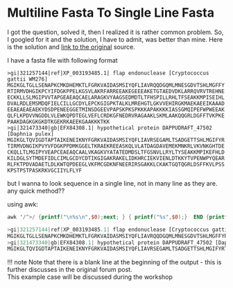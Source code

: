# Multiline Fasta To Single Line Fasta
I got the question, solved it, then I realized it is rather common problem. 
So, I googled for it and the solution, I have to admit, was better than mine. 
Here is the solution and [link to the original](https://www.biostars.org/p/9262/) source.

I have a fasta file with following format

``` fasta
>gi|321257144|ref|XP_003193485.1| flap endonuclease [Cryptococcus gattii WM276]
MGIKGLTGLLSENAPKCMKDHEMKTLFGRKVAIDASMSIYQFLIAVRQQDGQMLMNESGDVTSHLMGFFY
RTIRMVDHGIKPCYIFDGKPPELKGSVLAKRFARREEAKEGEEEAKETGTAEDVDKLARRQVRVTREHNE
ECKKLLSLMGIPVVTAPGEAEAQCAELARAGKVYAAGSEDMDTLTFHSPILLRHLTFSEAKKMPISEIHL
DVALRDLEMSMDQFIELCILLGCDYLEPCKGIGPKTALKLMREHGTLGKVVEHIRGKMAEKAEEIKAAAD
EEAEAEAEAEKYDSDPENEEGGETMINSDGEEVPAPSKPKSPKKKAPAKKKKIASSGMQIPEFWPWEEAK
QLFLKPDVVNGDDLVLEWKQPDTEGLVEFLCRDKGFNEDRVRAGAAKLSKMLAAKQQGRLDGFFTVKPKE
PAAKDAGKGKGKDTKGEKRKAEEKGAAKKKTKK
>gi|321473340|gb|EFX84308.1| hypothetical protein DAPPUDRAFT_47502 [Daphnia pulex]
MGIKGLTQVIGDTAPTAIKENEIKNYFGRKVAIDASMSIYQFLIAVRSEGAMLTSADGETTSHLMGIFYR
TIRMVDNGIKPVYVFDGKPPDMKGGELTKRAEKREEASKQLVLATDAGDAVEMEKMNKRLVKVNKGHTDE
CKQLLTLMGIPYVEAPCEAEAQCAALVKAGKVYATATEDMDSLTFGSNVLLRYLTYSEAKKMPIKEFHLD
KILDGLSYTMDEFIDLCIMLGCDYCDTIKGIGAKRAKELIDKHRCIEKVIENLDTKKYTVPENWPYQEAR
RLFKTPDVADAETLDLKWTQPDEEGLVKFMCGDKNFNEERIRSGAKKLCKAKTGQTQGRLDSFFKVLPSS
KPSTPSTPASKRKVGCIIYLFLYF
```
but I wanna to look sequence in a single line, not in many line as they are. any quick method??


using awk:
``` awk
awk '/^>/ {printf("\n%s\n",$0);next; } { printf("%s",$0);}  END {printf("\n");}' < file.fa

>gi|321257144|ref|XP_003193485.1| flap endonuclease [Cryptococcus gattii WM276]
MGIKGLTGLLSENAPKCMKDHEMKTLFGRKVAIDASMSIYQFLIAVRQQDGQMLMNESGDVTSHLMGFFYRTIRMVDHGIKPCYIFDGKPPELKGSVLAKRFARREEAKEGEEEAKETGTAEDVDKLARRQVRVTREHNEECKKLLSLMGIPVVTAPGEAEAQCAELARAGKVYAAGSEDMDTLTFHSPILLRHLTFSEAKKMPISEIHLDVALRDLEMSMDQFIELCILLGCDYLEPCKGIGPKTALKLMREHGTLGKVVEHIRGKMAEKAEEIKAAADEEAEAEAEAEKYDSDPENEEGGETMINSDGEEVPAPSKPKSPKKKAPAKKKKIASSGMQIPEFWPWEEAKQLFLKPDVVNGDDLVLEWKQPDTEGLVEFLCRDKGFNEDRVRAGAAKLSKMLAAKQQGRLDGFFTVKPKEPAAKDAGKGKGKDTKGEKRKAEEKGAAKKKTKK
>gi|321473340|gb|EFX84308.1| hypothetical protein DAPPUDRAFT_47502 [Daphnia pulex]
MGIKGLTQVIGDTAPTAIKENEIKNYFGRKVAIDASMSIYQFLIAVRSEGAMLTSADGETTSHLMGIFYRTIRMVDNGIKPVYVFDGKPPDMKGGELTKRAEKREEASKQLVLATDAGDAVEMEKMNKRLVKVNKGHTDECKQLLTLMGIPYVEAPCEAEAQCAALVKAGKVYATATEDMDSLTFGSNVLLRYLTYSEAKKMPIKEFHLDKILDGLSYTMDEFIDLCIMLGCDYCDTIKGIGAKRAKELIDKHRCIEKVIENLDTKKYTVPENWPYQEARRLFKTPDVADAETLDLKWTQPDEEGLVKFMCGDKNFNEERIRSGAKKLCKAKTGQTQGRLDSFFKVLPSSKPSTPSTPASKRKVGCIIYLFLYF
```

!!! note
    Note that there is a blank line at the beginning of the output - this is further discusses in the original forum post.  
    This example case will be discussed during the workshop
